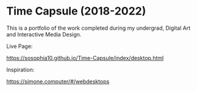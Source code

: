 # Time Capsule (2018-2022)

This is a portfolio of the work completed during my undergrad, Digital Art and Interactive Media Design.

Live Page:

https://sosophia10.github.io/Time-Capsule/index/desktop.html


Inspiration: 

https://simone.computer/#/webdesktops
